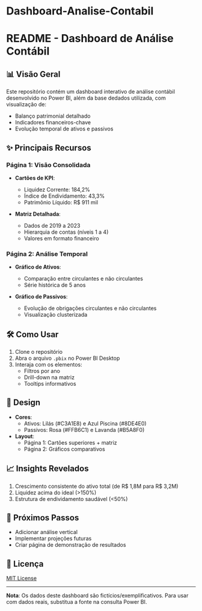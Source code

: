 # Dashboard-Analise-Contabil

# README - Dashboard de Análise Contábil

## 📊 Visão Geral
Este repositório contém um dashboard interativo de análise contábil desenvolvido no Power BI, além da base dedados utilizada, com visualização de:
- Balanço patrimonial detalhado
- Indicadores financeiros-chave
- Evolução temporal de ativos e passivos

## ✨ Principais Recursos

### Página 1: Visão Consolidada
- **Cartões de KPI**:
  - Liquidez Corrente: 184,2%
  - Índice de Endividamento: 43,3%
  - Patrimônio Líquido: R$ 911 mil

- **Matriz Detalhada**:
  - Dados de 2019 a 2023
  - Hierarquia de contas (níveis 1 a 4)
  - Valores em formato financeiro

### Página 2: Análise Temporal
- **Gráfico de Ativos**:
  - Comparação entre circulantes e não circulantes
  - Série histórica de 5 anos

- **Gráfico de Passivos**:
  - Evolução de obrigações circulantes e não circulantes
  - Visualização clusterizada

## 🛠️ Como Usar
1. Clone o repositório
2. Abra o arquivo `.pbix` no Power BI Desktop
3. Interaja com os elementos:
   - Filtros por ano
   - Drill-down na matriz
   - Tooltips informativos

## 🎨 Design
- **Cores**:
  - Ativos: Lilás (#C3A1E8) e Azul Piscina (#8DE4E0)
  - Passivos: Rosa (#FFB6C1) e Lavanda (#B5A8F0)
- **Layout**:
  - Página 1: Cartões superiores + matriz
  - Página 2: Gráficos comparativos

## 📈 Insights Revelados
1. Crescimento consistente do ativo total (de R$ 1,8M para R$ 3,2M)
2. Liquidez acima do ideal (>150%)
3. Estrutura de endividamento saudável (<50%)

## 📌 Próximos Passos
- Adicionar análise vertical
- Implementar projeções futuras
- Criar página de demonstração de resultados

## 📄 Licença
[MIT License](LICENSE.md)

---

**Nota**: Os dados deste dashboard são fictícios/exemplificativos. Para usar com dados reais, substitua a fonte na consulta Power BI.
